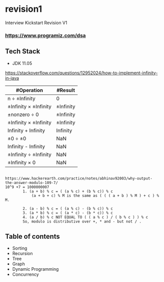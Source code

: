 # revision1
Interview Kickstart Revision V1
### https://www.programiz.com/dsa

## Tech Stack
* JDK 11.05

https://stackoverflow.com/questions/12952024/how-to-implement-infinity-in-java

| #Operation              |    #Result     |
| ----------------------- | ---------------|
| n ÷ ±Infinity           | 0              |
| ±Infinity × ±Infinity   | ±Infinity      |
| ±nonzero  ÷ 0           | ±Infinity      |
| ±Infinity × ±Infinity   | ±Infinity      |
|  Infinity  + Infinity   |  Infinity      |
| ±0 ÷ ±0                 |  NaN           |
|  Infinity -  Infinity   |  NaN           |
| ±Infinity ÷ ±Infinity   |  NaN           |
| ±Infinity × 0           |  NaN           |


```

https://www.hackerearth.com/practice/notes/abhinav92003/why-output-the-answer-modulo-109-7/
10^9 +7 = 1000000007
        1. (a + b) % c = ( (a % c) + (b % c)) % c
            (a + b + c) % M is the same as ( ( ( a + b ) % M ) + c ) % M.

        2. (a - b) % c = ( (a % c) - (b % c)) % c
        3. (a * b) % c = ( (a * c) - (b * c)) % c
        4. (a / b) % c NOT EQUAL TO ( ( a % c ) / ( b % c ) ) % c
        So, modulo is distributive over +, * and - but not / .
```

## Table of contents
* Sorting
* Recursion
* Tree
* Graph
* Dynamic Programming
* Concurrency
